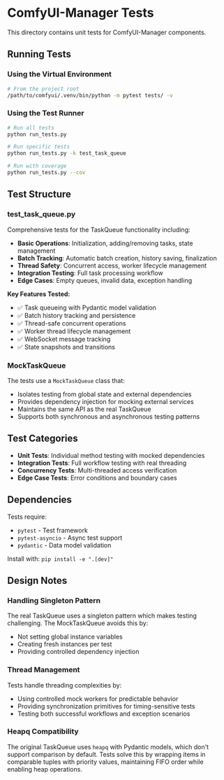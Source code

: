 # ComfyUI-Manager Tests

This directory contains unit tests for ComfyUI-Manager components.

## Running Tests

### Using the Virtual Environment

```bash
# From the project root
/path/to/comfyui/.venv/bin/python -m pytest tests/ -v
```

### Using the Test Runner

```bash
# Run all tests
python run_tests.py

# Run specific tests
python run_tests.py -k test_task_queue

# Run with coverage
python run_tests.py --cov
```

## Test Structure

### test_task_queue.py

Comprehensive tests for the TaskQueue functionality including:

- **Basic Operations**: Initialization, adding/removing tasks, state management
- **Batch Tracking**: Automatic batch creation, history saving, finalization
- **Thread Safety**: Concurrent access, worker lifecycle management
- **Integration Testing**: Full task processing workflow
- **Edge Cases**: Empty queues, invalid data, exception handling

**Key Features Tested:**
- ✅ Task queueing with Pydantic model validation
- ✅ Batch history tracking and persistence
- ✅ Thread-safe concurrent operations
- ✅ Worker thread lifecycle management
- ✅ WebSocket message tracking
- ✅ State snapshots and transitions

### MockTaskQueue

The tests use a `MockTaskQueue` class that:
- Isolates testing from global state and external dependencies
- Provides dependency injection for mocking external services
- Maintains the same API as the real TaskQueue
- Supports both synchronous and asynchronous testing patterns

## Test Categories

- **Unit Tests**: Individual method testing with mocked dependencies
- **Integration Tests**: Full workflow testing with real threading
- **Concurrency Tests**: Multi-threaded access verification
- **Edge Case Tests**: Error conditions and boundary cases

## Dependencies

Tests require:
- `pytest` - Test framework
- `pytest-asyncio` - Async test support
- `pydantic` - Data model validation

Install with: `pip install -e ".[dev]"`

## Design Notes

### Handling Singleton Pattern

The real TaskQueue uses a singleton pattern which makes testing challenging. The MockTaskQueue avoids this by:
- Not setting global instance variables
- Creating fresh instances per test
- Providing controlled dependency injection

### Thread Management

Tests handle threading complexities by:
- Using controlled mock workers for predictable behavior
- Providing synchronization primitives for timing-sensitive tests
- Testing both successful workflows and exception scenarios

### Heapq Compatibility

The original TaskQueue uses `heapq` with Pydantic models, which don't support comparison by default. Tests solve this by wrapping items in comparable tuples with priority values, maintaining FIFO order while enabling heap operations.